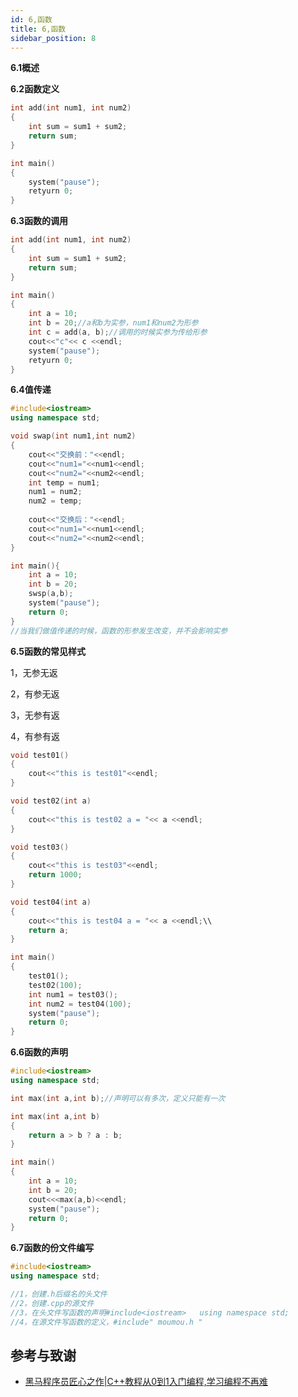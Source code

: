 ```yaml
---
id: 6,函数
title: 6,函数
sidebar_position: 8
---
```


**6.1概述**

**6.2函数定义**

```cpp
int add(int num1, int num2)
{
    int sum = sum1 + sum2;
    return sum;
}

int main()
{
    system("pause");
    retyurn 0;
}
```

**6.3函数的调用**

```cpp
int add(int num1, int num2)
{
    int sum = sum1 + sum2;
    return sum;
}

int main()
{
    int a = 10;
    int b = 20;//a和b为实参，num1和num2为形参
    int c = add(a, b);//调用的时候实参为传给形参
    cout<<"c"<< c <<endl;
    system("pause");
    retyurn 0;
}
```

**6.4值传递**

```cpp
#include<iostream>
using namespace std;

void swap(int num1,int num2)
{
    cout<<"交换前："<<endl;
    cout<<"num1="<<num1<<endl;
    cout<<"num2="<<num2<<endl;
    int temp = num1;
    num1 = num2;
    num2 = temp;
    
    cout<<"交换后："<<endl;
    cout<<"num1="<<num1<<endl;
    cout<<"num2="<<num2<<endl;
}

int main(){
    int a = 10;
    int b = 20;
    swsp(a,b);
    system("pause");
    return 0;
}
//当我们做值传递的时候，函数的形参发生改变，并不会影响实参
```

**6.5函数的常见样式**

1，无参无返

2，有参无返

3，无参有返

4，有参有返

```cpp
void test01()
{
    cout<<"this is test01"<<endl;
}

void test02(int a)
{
    cout<<"this is test02 a = "<< a <<endl;
}

void test03()
{
    cout<<"this is test03"<<endl;
    return 1000;
}

void test04(int a)
{
    cout<<"this is test04 a = "<< a <<endl;\\
    return a;
}

int main()
{
    test01();
    test02(100);
    int num1 = test03();
    int num2 = test04(100);
    system("pause");
    return 0;
}
```

**6.6函数的声明**

```cpp
#include<iostream>
using namespace std;

int max(int a,int b);//声明可以有多次，定义只能有一次

int max(int a,int b)
{
    return a > b ? a : b;
}

int main()
{
    int a = 10;
    int b = 20;
    cout<<<max(a,b)<<endl;
    system("pause");
    return 0;
}
```

**6.7函数的份文件编写**

```cpp
#include<iostream>
using namespace std;

//1，创建.h后缀名的头文件
//2，创建.cpp的源文件
//3，在头文件写函数的声明#include<iostream>   using namespace std;
//4，在源文件写函数的定义，#include" moumou.h "
```

## 参考与致谢
- [黑马程序员匠心之作|C++教程从0到1入门编程,学习编程不再难](https://www.bilibili.com/video/BV1et411b73Z/?spm_id_from=333.337.search-card.all.click&vd_source=372e65dcafcd24fd43faf6d855023be1)